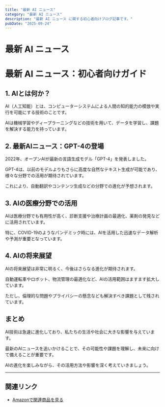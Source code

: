 ```yaml
---
title: "最新 AI ニュース"
category: "最新 AI ニュース"
description: "最新 AI ニュース に関する初心者向けブログ記事です。"
pubDate: "2025-09-24"
---
```


# 最新 AI ニュース

<h1>最新 AI ニュース：初心者向けガイド</h1>

<h2>1. AIとは何か？</h2>
AI（人工知能）とは、コンピューターシステムによる人間の知的能力の模倣や実行を可能にする技術のことです。

AIは機械学習やディープラーニングなどの技術を用いて、データを学習し、課題を解決する能力を持っています。



<h2>2. 最新AIニュース：GPT-4の登場</h2>
2022年、オープンAIが最新の言語生成モデル「GPT-4」を発表しました。

GPT-4は、以前のモデルよりもさらに高度な自然なテキスト生成が可能であり、様々な分野での活用が期待されています。

これにより、自動翻訳やコンテンツ生成などの分野での進化が予想されます。



<h2>3. AIの医療分野での活用</h2>
AIは医療分野でも有用性が高く、診断支援や治療計画の最適化、薬剤の発見などに活用されています。

特に、COVID-19のようなパンデミック時には、AIを活用した迅速なデータ解析や予測が重要となっています。



<h2>4. AIの将来展望</h2>
AIの将来展望は非常に明るく、今後はさらなる進化が期待されます。

自動運転車やロボット、物流管理の最適化など、AIの活用範囲はますます拡大しています。

ただし、倫理的な問題やプライバシーの懸念なども解決すべき課題として残されています。



<h2>まとめ</h2>
AI技術は急速に進化しており、私たちの生活や社会に大きな影響を与えています。

最新のAIニュースを追いかけることで、その可能性や課題を理解し、未来に向けて備えることが重要です。

AIの進化を楽しみながら、その活用方法や影響を深く考えていきましょう。



---

## 関連リンク

- [Amazonで関連商品を見る](https://www.amazon.co.jp/s?k=%E6%9C%80%E6%96%B0+AI+%E3%83%8B%E3%83%A5%E3%83%BC%E3%82%B9&tag=autowritehubai-22)
